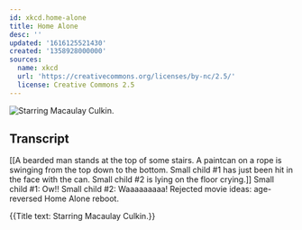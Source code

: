 ```yaml
---
id: xkcd.home-alone
title: Home Alone
desc: ''
updated: '1616125521430'
created: '1358928000000'
sources:
  name: xkcd
  url: 'https://creativecommons.org/licenses/by-nc/2.5/'
  license: Creative Commons 2.5
---
```

![Starring Macaulay Culkin.](https://imgs.xkcd.com/comics/home_alone.png)

## Transcript
[[A bearded man stands at the top of some stairs. A paintcan on a rope is swinging from the top down to the bottom. Small child #1 has just been hit in the face with the can. Small child #2 is lying on the floor crying.]]
Small child #1: Ow!!
Small child #2: Waaaaaaaaa!
Rejected movie ideas: age-reversed Home Alone reboot.

{{Title text: Starring Macaulay Culkin.}}
